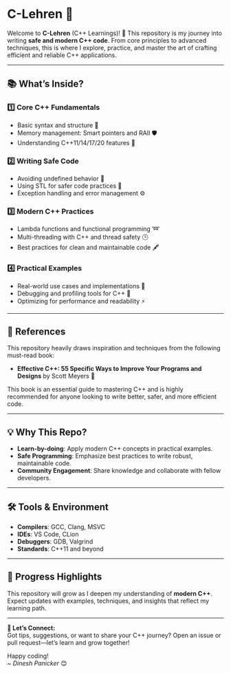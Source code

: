 # C-Lehren 🚀  

Welcome to **C-Lehren** (C++ Learnings)! 🌟 This repository is my journey into writing **safe and modern C++ code**. From core principles to advanced techniques, this is where I explore, practice, and master the art of crafting efficient and reliable C++ applications.  

---

## 📚 What’s Inside?

### **1️⃣ Core C++ Fundamentals**
- Basic syntax and structure 📜  
- Memory management: Smart pointers and RAII 🛡️  
- Understanding C++11/14/17/20 features 🌟  

### **2️⃣ Writing Safe Code**
- Avoiding undefined behavior 🛑  
- Using STL for safer code practices 🔐  
- Exception handling and error management ⚙️  

### **3️⃣ Modern C++ Practices**
- Lambda functions and functional programming ➿  
- Multi-threading with C++ and thread safety 🕒  
- Best practices for clean and maintainable code 🖋️  

### **4️⃣ Practical Examples**
- Real-world use cases and implementations 🚀  
- Debugging and profiling tools for C++ 🧰  
- Optimizing for performance and readability ⚡  

---

## 📖 References  
This repository heavily draws inspiration and techniques from the following must-read book:  

- **Effective C++: 55 Specific Ways to Improve Your Programs and Designs** by Scott Meyers 📘  

This book is an essential guide to mastering C++ and is highly recommended for anyone looking to write better, safer, and more efficient code.  

---

## 💡 Why This Repo?  
- **Learn-by-doing**: Apply modern C++ concepts in practical examples.  
- **Safe Programming**: Emphasize best practices to write robust, maintainable code.  
- **Community Engagement**: Share knowledge and collaborate with fellow developers.  

---

## 🛠️ Tools & Environment  
- **Compilers**: GCC, Clang, MSVC  
- **IDEs**: VS Code, CLion  
- **Debuggers**: GDB, Valgrind  
- **Standards**: C++11 and beyond  

---

## 🌟 Progress Highlights  
This repository will grow as I deepen my understanding of **modern C++**. Expect updates with examples, techniques, and insights that reflect my learning path.  

---

**📧 Let’s Connect:**  
Got tips, suggestions, or want to share your C++ journey? Open an issue or pull request—let’s learn and grow together!  

Happy coding!  
~ *Dinesh Panicker* 😊  
